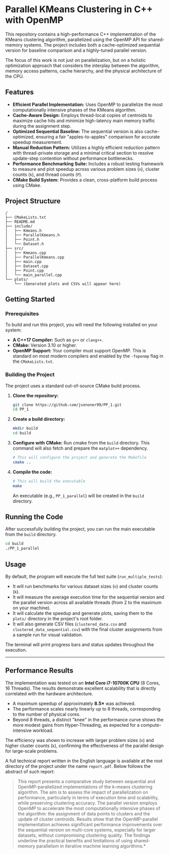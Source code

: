 # Parallel KMeans Clustering in C++ with OpenMP

This repository contains a high-performance C++ implementation of the KMeans clustering algorithm, parallelized using the OpenMP API for shared-memory systems. The project includes both a cache-optimized sequential version for baseline comparison and a highly-tuned parallel version.

The focus of this work is not just on parallelization, but on a holistic optimization approach that considers the interplay between the algorithm, memory access patterns, cache hierarchy, and the physical architecture of the CPU.

## Features

- **Efficient Parallel Implementation:** Uses OpenMP to parallelize the most computationally intensive phases of the KMeans algorithm.
- **Cache-Aware Design:** Employs thread-local copies of centroids to maximize cache hits and minimize high-latency main memory traffic during the assignment step.
- **Optimized Sequential Baseline:** The sequential version is also cache-optimized, ensuring a fair "apples-to-apples" comparison for accurate speedup measurement.
- **Manual Reduction Pattern:** Utilizes a highly efficient reduction pattern with thread-private storage and a minimal critical section to resolve update-step contention without performance bottlenecks.
- **Performance Benchmarking Suite:** Includes a robust testing framework to measure and plot speedup across various problem sizes (`n`), cluster counts (`k`), and thread counts (`P`).
- **CMake Build System:** Provides a clean, cross-platform build process using CMake.

## Project Structure

```
/
├── CMakeLists.txt  
├── README.md  
├── include/  
│   ├── Kmeans.h  
│   ├── ParallelKmeans.h  
│   ├── Point.h  
│   └── Dataset.h  
├── src/  
│   ├── Kmeans.cpp  
│   ├── ParallelKmeans.cpp  
│   ├── main.cpp  
│   ├── Dataset.cpp  
│   ├── Point.cpp  
│   └── main_parallel.cpp  
└── plots/  
    └── (Generated plots and CSVs will appear here)
```

## Getting Started

### Prerequisites

To build and run this project, you will need the following installed on your system:

- **A C++17 Compiler:** Such as `g++` or `clang++`.
- **CMake:** Version 3.10 or higher.
- **OpenMP Support:** Your compiler must support OpenMP. This is standard on most modern compilers and enabled by the `-fopenmp` flag in the `CMakeLists.txt`.


### Building the Project

The project uses a standard out-of-source CMake build process.

1.  **Clone the repository:**
    ```bash
    git clone https://github.com/jsenoner99/PP_1.git
    cd PP_1
    ```

2.  **Create a build directory:**
    ```bash
    mkdir build
    cd build
    ```

3.  **Configure with CMake:**
    Run cmake from the `build` directory. This command will also fetch and prepare the `matplot++` dependency.
    ```bash
    # This will configure the project and generate the Makefile
    cmake ..
    ```

4.  **Compile the code:**
    ```bash
    # This will build the executable
    make
    ```
    An executable (e.g., `PP_1_parallel`) will be created in the `build` directory.

## Running the Code

After successfully building the project, you can run the main executable from the `build` directory.

```bash
cd build
./PP_1_parallel
```
## Usage

By default, the program will execute the full test suite (`run_multiple_tests`):

- It will run benchmarks for various dataset sizes (`n`) and cluster counts (`k`).
- It will measure the average execution time for the sequential version and the parallel version across all available threads (from 2 to the maximum on your machine).
- It will calculate the speedup and generate plots, saving them to the `plots/` directory in the project's root folder.
- It will also generate CSV files (`clustered_data.csv` and `clustered_data_sequential.csv`) with the final cluster assignments from a sample run for visual validation.

The terminal will print progress bars and status updates throughout the execution.

---

## Performance Results

The implementation was tested on an **Intel Core i7-10700K CPU** (8 Cores, 16 Threads). The results demonstrate excellent scalability that is directly correlated with the hardware architecture.

- A maximum speedup of approximately **8.5×** was achieved.
- The performance scales nearly linearly up to 8 threads, corresponding to the number of physical cores.
- Beyond 8 threads, a distinct "knee" in the performance curve shows the more modest gains from Hyper-Threading, as expected for a compute-intensive workload.

The efficiency was shown to increase with larger problem sizes (`n`) and higher cluster counts (`k`), confirming the effectiveness of the parallel design for large-scale problems.

A full technical report written in the English language is available at the root directory of the project under the name `report.pdf`. Below follows the abstract of such report:

> This report presents a comparative study between sequential and OpenMP-parallelized implementations of the k-means clustering algorithm. The aim is to assess the impact of parallelization on performance, particularly in terms of execution time and scalability, while preserving clustering accuracy. The parallel version employs OpenMP to accelerate the most computationally intensive phases of the algorithm: the assignment of data points to clusters and the update of cluster centroids. Results show that the OpenMP-parallel implementation achieves significant performance improvements over the sequential version on multi-core systems, especially for larger datasets, without compromising clustering quality. The findings underline the practical benefits and limitations of using shared-memory parallelism in iterative machine learning algorithms.*
